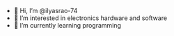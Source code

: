 - 👋 Hi, I’m @ilyasrao-74
- 👀 I’m interested in electronics hardware and software 
- 🌱 I’m currently learning programming 


<!---
ilyasrao-74/ilyasrao-74 is a ✨ special ✨ repository because its `README.md` (this file) appears on your GitHub profile.
You can click the Preview link to take a look at your changes.
--->
